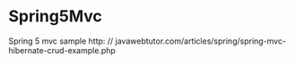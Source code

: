 # Spring5Mvc
Spring 5 mvc sample
http: // javawebtutor.com/articles/spring/spring-mvc-hibernate-crud-example.php
